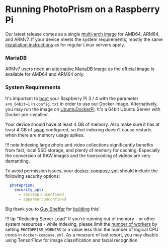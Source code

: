 # Running PhotoPrism on a Raspberry Pi

Our latest release comes as a single [multi-arch image](https://hub.docker.com/r/photoprism/photoprism) 
for AMD64, ARM64, and ARMv7. If your device meets the system requirements, 
mostly the same [installation instructions](docker-compose.md) as for regular Linux servers apply.

### MariaDB ###

ARMv7 users need an [alternative MariaDB image](https://hub.docker.com/r/linuxserver/mariadb)
as the [official image](https://hub.docker.com/_/mariadb) is available for AMD64 and ARM64 only.

### System Requirements ###

It's important to [boot](https://www.raspberrypi.org/documentation/installation/installing-images/README.md)
your Raspberry Pi 3 / 4 with the parameter `arm_64bit=1` in `config.txt` in order to use our Docker image.
Alternatively, you may run the image on [UbuntuDockerPi](https://github.com/guysoft/UbuntuDockerPi).
It's a 64bit Ubuntu Server with Docker pre-installed.

Your device should have at least 4 GB of memory. Also make sure it has at least
4 GB of [swap](https://opensource.com/article/18/9/swap-space-linux-systems)
configured, so that indexing doesn't cause restarts when there are memory usage spikes.

!!! note
    Indexing large photo and video collections significantly benefits from fast, local SSD storage,
    and plenty of memory for caching. Especially the conversion of RAW images and the transcoding of
    videos are very demanding.

To avoid permission issues, your [docker-compose.yml](https://dl.photoprism.org/docker/arm64/docker-compose.yml) 
should include the following security options:

```yaml
  photoprism:
    security_opt:
      - seccomp:unconfined
      - apparmor:unconfined
```

Big thank you to [Guy Sheffer](https://github.com/guysoft) for
[building](https://github.com/photoprism/photoprism/issues/109) this!

!!! tip "Reducing Server Load"
    If you're running out of memory - or other system resources - while indexing, please limit the
    [number of workers](https://docs.photoprism.org/getting-started/config-options/) by setting
    `PHOTOPRISM_WORKERS` to a value less than the number of logical CPU cores in `docker-compose.yml`.
    As a measure of last resort, you may disable using TensorFlow for image classification and facial recognition.
